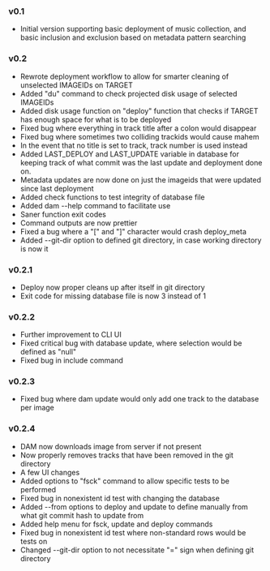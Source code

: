 ### v0.1
* Initial version supporting basic deployment of music collection, and basic inclusion and exclusion based on metadata pattern searching

### v0.2
* Rewrote deployment workflow to allow for smarter cleaning of unselected IMAGEIDs on TARGET
* Added "du" command to check projected disk usage of selected IMAGEIDs
* Added disk usage function on "deploy" function that checks if TARGET has enough space for what is to be deployed
* Fixed bug where everything in track title after a colon would disappear
* Fixed bug where sometimes two colliding trackids would cause mahem
* In the event that no title is set to track, track number is used instead
* Added LAST_DEPLOY and LAST_UPDATE variable in database for keeping track of what commit was the last update and deployment done on.
* Metadata updates are now done on just the imageids that were updated since last deployment
* Added check functions to test integrity of database file
* Added dam --help command to facilitate use
* Saner function exit codes
* Command outputs are now prettier
* Fixed a bug where a "[" and "]" character would crash deploy_meta
* Added --git-dir option to defined git directory, in case working directory is now it

### v0.2.1
* Deploy now proper cleans up after itself in git directory
* Exit code for missing database file is now 3 instead of 1

### v0.2.2
* Further improvement to CLI UI
* Fixed critical bug with database update, where selection would be defined as "null"
* Fixed bug in include command

### v0.2.3
* Fixed bug where dam update would only add one track to the database per image

### v0.2.4
* DAM now downloads image from server if not present
* Now properly removes tracks that have been removed in the git directory
* A few UI changes
* Added options to "fsck" command to allow specific tests to be performed
* Fixed bug in nonexistent id test with changing the database
* Added --from options to deploy and update to define manually from what git commit hash to update from
* Added help menu for fsck, update and deploy commands
* Fixed bug in nonexistent id test where non-standard rows would be tests on
* Changed --git-dir option to not necessitate "=" sign when defining git directory
